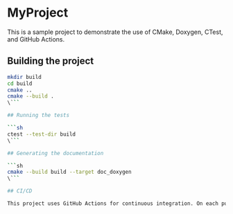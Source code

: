 # MyProject

This is a sample project to demonstrate the use of CMake, Doxygen, CTest, and GitHub Actions.

## Building the project

```sh
mkdir build
cd build
cmake ..
cmake --build .
\```

## Running the tests

```sh
ctest --test-dir build
\```

## Generating the documentation

```sh
cmake --build build --target doc_doxygen
\```

## CI/CD

This project uses GitHub Actions for continuous integration. On each push to the `main` branch, the project is built, tests are run, and the documentation is generated and pushed back to the repository. The push will be refused if the tests fail.
